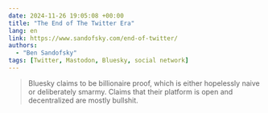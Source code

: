 ```yaml
---
date: 2024-11-26 19:05:08 +00:00
title: "The End of The Twitter Era"
lang: en
link: https://www.sandofsky.com/end-of-twitter/
authors:
  - "Ben Sandofsky"
tags: [Twitter, Mastodon, Bluesky, social network]
---
```


> Bluesky claims to be billionaire proof, which is either hopelessly naive or deliberately smarmy. Claims that their platform is open and decentralized are mostly bullshit.
